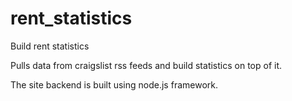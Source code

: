 rent_statistics
===============

Build rent statistics

Pulls data from craigslist rss feeds and build
statistics on top of it.

The site backend is built using node.js framework.
